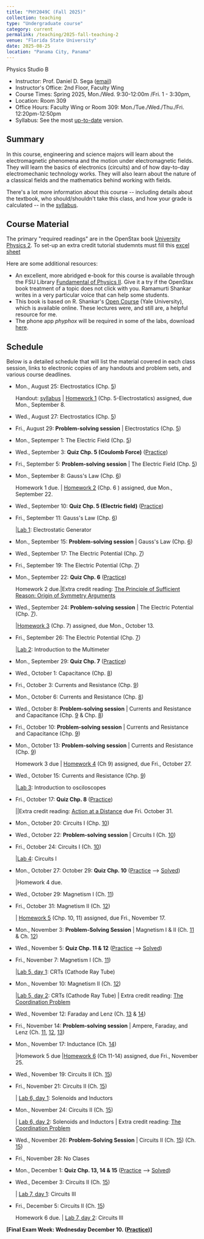 ```yaml
---
title: "PHY2049C (Fall 2025)"
collection: teaching
type: "Undergraduate course"
category: current
permalink: /teaching/2025-fall-teaching-2
venue: "Florida State University"
date: 2025-08-25
location: "Panama City, Panama"
---
```

Physics Studio B

* Instructor:	Prof. Daniel D. Sega ([email](mailto:dsega@fsu.edu))
* Instructor's Office: 2nd Floor, Faculty Wing	
* Course Times: Spring 2025, Mon./Wed. 9:30-12:00m /Fri. 1 - 3:30pm,
* Location:	Room 309
* Office Hours:	Faculty Wing or Room 309: Mon./Tue./Wed./Thu./Fri. 12:20pm-12:50pm
* Syllabus:	See the most [up-to-date](https://fsu-my.sharepoint.com/:w:/g/personal/dds24b_fsu_edu/ETg1afqeqgtCgptYHYLXOx8BBGWcKb1ElEtqx_xA5ADJSA?e=5KlYUY) version.

Summary
-----------
In this course, engineering and science majors will learn about the electromagnetic phenomena and the motion under electromagnetic fields. They will learn the basics of electronics (circuits) and of how day-to-day electromechanic technology works. They will also learn about the nature of a classical fields and the mathematics behind working with fields.

There's a lot more information about this course -- including details about the textbook, who should/shouldn't take this class, and how your grade is calculated -- in the [syllabus](../files/PHY2049C.pdf).

Course Material
--------------
The primary "required readings" are in the OpenStax book [University Physics 2](https://openstax.org/details/books/university-physics-volume-2).
To set-up an extra credit tutorial studemnts must fill this [excel sheet](https://fsu-my.sharepoint.com/:x:/g/personal/dds24b_fsu_edu/EcC_iYU374NNkIspqj8Vi8gBCE0axqZM-TYc4j7BiNf1yA?e=J2Pl8N)

Here are some additional resources:

* An excellent, more abridged e-book for this course is available through the FSU Library [Fundamental of Physics II](https://fsu-flvc.primo.exlibrisgroup.com/discovery/openurl?institution=01FALSC_FSU&vid=01FALSC_FSU:Home&isbn=9780300243789&genre=book&eisbn=9780300252446&title=Fundamentals%20of%20Physics%20II&sid=jstor:jstor). Give it a try if the OpenStax book treatment of a topic does not click with you. Ramamurti Shankar writes in a very particular voice that can help some students.
* This book is based on R. Shankar's [Open Course](https://oyc.yale.edu/physics/phys-201) (Yale University), which is available online. These lectures were, and still are, a helpful resource for me.
* The phone app *phyphox* will be required in some of the labs, download [here](https://phyphox.org/download/).

Schedule
-------------

Below is a detailed schedule that will list the material covered in each class session, links to electronic copies of any handouts and problem sets, and various course deadlines.

* Mon., August 25: Electrostatics (Chp. [5](https://openstax.org/books/university-physics-volume-2/pages/5-introduction))

  Handout: [syllabus](https://fsu-my.sharepoint.com/:w:/g/personal/dds24b_fsu_edu/ETg1afqeqgtCgptYHYLXOx8BBGWcKb1ElEtqx_xA5ADJSA?e=5KlYUY) | [Homework 1](../files/2049Chw1.pdf) (Chp. 5-Electrostatics) assigned, due Mon., September 8.
* Wed., August 27: Electrostatics (Chp. [5](https://openstax.org/books/university-physics-volume-2/pages/5-introduction))
* Fri., August 29: **Problem-solving session** \| Electrostatics (Chp. [5](https://openstax.org/books/university-physics-volume-2/pages/5-introduction))
* Mon., Septemper 1: The Electric Field (Chp. [5](https://openstax.org/books/university-physics-volume-2/pages/5-introduction))
* Wed., September 3: **Quiz Chp. 5 (Coulomb Force)** ([Practice](../files/mock1b.pdf))
* Fri., September 5: **Problem-solving session** \| The Electric Field (Chp. [5](https://openstax.org/books/university-physics-volume-2/pages/5-introduction))
* Mon., September 8: Gauss's Law (Chp. [6](https://openstax.org/books/university-physics-volume-2/pages/6-introduction))

  Homework 1 due. | [Homework 2](../files/2049Chw2.pdf) (Chp. 6 ) assigned, due Mon., September 22.
* Wed., September 10: **Quiz Chp. 5 (Electric field)** ([Practice](../files/mock2b.pdf))
* Fri., September 11: Gauss's Law (Chp. [6](https://openstax.org/books/university-physics-volume-2/pages/6-introduction))
  
  |[Lab 1](../files/2049lab1.pdf): Electrostatic Generator
* Mon., September 15:  **Problem-solving session** \| Gauss's Law (Chp. [6](https://openstax.org/books/university-physics-volume-2/pages/6-introduction))
* Wed., September 17:  The Electric Potential (Chp. [7](https://openstax.org/books/university-physics-volume-2/pages/7-introduction))
* Fri., September 19:  The Electric Potential (Chp. [7](https://openstax.org/books/university-physics-volume-2/pages/7-introduction))
* Mon., September 22: **Quiz Chp. 6** ([Practice](../files/mock2b.pdf))
  
   Homework 2 due.|Extra credit reading: [The Principle of Sufficient Reason: Origin of Symmetry Arguments](https://1000wordphilosophy.com/2018/03/27/leibnizs-principle-of-sufficient-reason/)
* Wed., September 24:  **Problem-solving session** \| The Electric Potential (Chp. [7](https://openstax.org/books/university-physics-volume-2/pages/7-introduction)).

  |[Homework 3](../files/2049Chw3.pdf) (Chp. 7) assigned, due Mon., October 13.
* Fri., September 26: The Electric Potential (Chp. [7](https://openstax.org/books/university-physics-volume-2/pages/7-introduction))

   |[Lab 2](../files/2049lab2.pdf): Introduction to the Multimeter
* Mon., September 29: **Quiz Chp. 7** ([Practice](../files/mock3b.pdf))
* Wed., October 1: Capacitance (Chp. [8](https://openstax.org/books/university-physics-volume-2/pages/8-introduction))
* Fri., October 3: Currents and Resistance  (Chp. [9](https://openstax.org/books/university-physics-volume-2/pages/9-introduction))
* Mon., October 6: Currents and Resistance (Chp. [8](https://openstax.org/books/university-physics-volume-2/pages/8-introduction))
* Wed., October 8: **Problem-solving session** \| Currents and Resistance and Capacitance  (Chp. [9](https://openstax.org/books/university-physics-volume-2/pages/9-introduction) & Chp. [8](https://openstax.org/books/university-physics-volume-2/pages/8-introduction))
* Fri., October 10: **Problem-solving session** \| Currents and Resistance and Capacitance (Chp. [9](https://openstax.org/books/university-physics-volume-2/pages/9-introduction))
* Mon., October 13: **Problem-solving session** \| Currents and Resistance  (Chp. [9](https://openstax.org/books/university-physics-volume-2/pages/9-introduction))

   Homework 3 due | [Homework 4](../files/2049Chw4.pdf)  (Ch 9) assigned, due Fri., October 27.
* Wed., October 15: Currents and Resistance  (Chp. [9](https://openstax.org/books/university-physics-volume-2/pages/9-introduction))

   |[Lab 3](../files/2049lab3.pdf): Introduction to osciloscopes
* Fri., October 17: **Quiz Chp. 8** ([Practice](../files/mock4b.pdf))

  ||Extra credit reading: [Action at a Distance](../files/action-distance.pdf) due Fri. October 31.
* Mon., October 20: Circuits I (Chp. [10](https://openstax.org/books/university-physics-volume-2/pages/10-introduction))
* Wed., October 22: **Problem-solving session** \| Circuits I (Ch. [10](https://openstax.org/books/university-physics-volume-1/pages/10-introduction))
* Fri., October 24: Circuits I  (Ch. [10](https://openstax.org/books/university-physics-volume-1/pages/10-introduction))

   |[Lab 4](../files/2049lab4.pdf): Circuits I
* Mon., October 27: October 29: **Quiz Chp. 10** ([Practice](../files/mock5b.pdf) --> [Solved](../files/mocksol5b.pdf))

   |Homework 4 due. 
* Wed., October 29:  Magnetism I (Ch. [11](https://openstax.org/books/university-physics-volume-2/pages/11-introduction))
* Fri.,  October 31:  Magnetism II (Ch. [12](https://openstax.org/books/university-physics-volume-2/pages/12-introduction))

   | [Homework 5](../files/2049Chw5.pdf) (Chp. 10, 11) assigned, due Fri., November 17.
* Mon., November 3: **Problem-Solving Session** \| Magnetism I & II (Ch. [11](https://openstax.org/books/university-physics-volume-2/pages/11-introduction) & Ch. [12](https://openstax.org/books/university-physics-volume-2/pages/12-introduction))
* Wed., November 5: **Quiz Chp. 11 & 12** ([Practice](../files/mock6b.pdf) --> [Solved](../files/mocksol6b.pdf))
* Fri., November 7: Magnetism I  (Ch. [11](https://openstax.org/books/university-physics-volume-2/pages/11-introduction))
  
   |[Lab 5, day 1](../files/2049lab6.pdf): CRTs (Cathode Ray Tube)
* Mon., November 10: Magnetism II (Ch. [12](https://openstax.org/books/university-physics-volume-2/pages/12-introduction))

   |[Lab 5, day 2](../files/2049lab6.pdf): CRTs (Cathode Ray Tube) | Extra credit reading: [The Coordination Problem](../files/measurement.pdf)
* Wed., November 12: Faraday and Lenz (Ch. [13](https://openstax.org/books/university-physics-volume-2/pages/13-introduction) & [14](https://openstax.org/books/university-physics-volume-2/pages/14-introduction))
* Fri., November 14: **Problem-solving session** \|  Ampere, Faraday, and Lenz (Ch. [11](https://openstax.org/books/university-physics-volume-2/pages/11-introduction), [12](https://openstax.org/books/university-physics-volume-2/pages/12-introduction), [13](https://openstax.org/books/university-physics-volume-2/pages/14-introduction))
* Mon., November 17:  Inductance (Ch. [14](https://openstax.org/books/university-physics-volume-2/pages/2-introduction))

    |Homework 5 due |[Homework 6](../files/2049Chw6.pdf) (Ch 11-14) assigned, due Fri., November 25. 
* Wed., November 19: Circuits II (Ch. [15](https://openstax.org/books/university-physics-volume-2/pages/2-introduction))
* Fri., November 21: Circuits II (Ch. [15](https://openstax.org/books/university-physics-volume-2/pages/2-introduction))

 	| [Lab 6, day 1](../files/2049lab7.pdf): Solenoids and Inductors
* Mon., November 24:  Circuits II (Ch. [15](https://openstax.org/books/university-physics-volume-2/pages/2-introduction))

   | [Lab 6, day 2](../files/2049lab7.pdf): Solenoids and Inductors | Extra credit reading: [The Coordination Problem](../files/measurement.pdf)
* Wed., November 26:   **Problem-Solving Session** \| Circuits II (Ch. [15](https://openstax.org/books/university-physics-volume-2/pages/2-introduction)) (Ch. [15](https://openstax.org/books/university-physics-volume-2/pages/15-introduction))
* Fri., November 28: No Clases
* Mon., December 1:  **Quiz Chp. 13, 14 & 15** ([Practice](../files/mock8b.pdf) --> [Solved](../files/mocksol8b.pdf))
* Wed., December 3: Circuits II (Ch. [15](https://openstax.org/books/university-physics-volume-2/pages/15-introduction))

  | [Lab 7, day 1](../files/2049lab8.pdf): Circuits III
* Fri., December 5:  Circuits II (Ch. [15](https://openstax.org/books/university-physics-volume-2/pages/15-introduction))

   Homework 6 due. | [Lab 7, day 2](../files/2049lab8.pdf): Circuits III


**[Final Exam Week: Wednesday December 10. ([Practice](../files/mockFinalExamb.pdf))]** 
